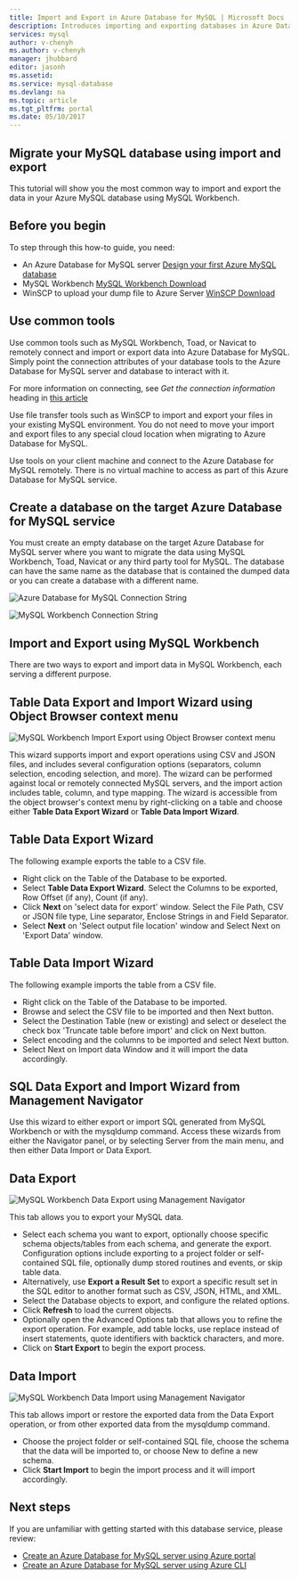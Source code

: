 ```yaml
---
title: Import and Export in Azure Database for MySQL | Microsoft Docs
description: Introduces importing and exporting databases in Azure Database for MySQL 
services: mysql
author: v-chenyh
ms.author: v-chenyh
manager: jhubbard
editor: jasonh
ms.assetid:
ms.service: mysql-database
ms.devlang: na
ms.topic: article
ms.tgt_pltfrm: portal
ms.date: 05/10/2017
---
```


## Migrate your MySQL database using import and export
This tutorial will show you the most common way to import and export the data in your Azure MySQL database using MySQL Workbench. 

## Before you begin
To step through this how-to guide, you need:
- An Azure Database for MySQL server [Design your first Azure MySQL database](quickstart-create-mysql-server-database-using-azure-portal.md)
- MySQL Workbench [MySQL Workbench Download](https://dev.mysql.com/downloads/workbench/)
- WinSCP to upload your dump file to Azure Server [WinSCP Download](https://winscp.net/eng/download.php)

## Use common tools
Use common tools such as MySQL Workbench, Toad, or Navicat to remotely connect and import or export data into Azure Database for MySQL. Simply point the connection attributes of your database tools to the Azure Database for MySQL server and database to interact with it. 

For more information on connecting, see _Get the connection information_ heading in [this article](quickstart-create-mysql-server-database-using-azure-portal.md)

Use file transfer tools such as WinSCP to import and export your files in your existing MySQL environment. You do not need to move your import and export files to any special cloud location when migrating to Azure Database for MySQL. 

Use tools on your client machine and connect to the Azure Database for MySQL remotely. There is no virtual machine to access as part of this Azure Database for MySQL service.

## Create a database on the target Azure Database for MySQL service
You must create an empty database on the target Azure Database for MySQL server where you want to migrate the data using MySQL Workbench, Toad, Navicat or any third party tool for MySQL. The database can have the same name as the database that is contained the dumped data or you can create a database with a different name.

![Azure Database for MySQL Connection String](./media/concepts-migrate-import-export/p5.png)

![MySQL Workbench Connection String](./media/concepts-migrate-import-export/p4.png)

## Import and Export using MySQL Workbench
There are two ways to export and import data in MySQL Workbench, each serving a different purpose. 

## Table Data Export and Import Wizard using Object Browser context menu
![MySQL Workbench Import Export using Object Browser context menu](./media/concepts-migrate-import-export/p1.png)

This wizard supports import and export operations using CSV and JSON files, and includes several configuration options (separators, column selection, encoding selection, and more). The wizard can be performed against local or remotely connected MySQL servers, and the import action includes table, column, and type mapping. 
The wizard is accessible from the object browser's context menu by right-clicking on a table and choose either **Table Data Export Wizard** or **Table Data Import Wizard**. 

## Table Data Export Wizard
The following example exports the table to a CSV file. 
- Right click on the Table of the Database to be exported. 
- Select **Table Data Export Wizard**. Select the Columns to be exported, Row Offset (if any), Count (if any). 
- Click **Next** on 'select data for export' window. Select the File Path, CSV or JSON file type, Line separator, Enclose Strings in and Field Separator. 
- Select **Next** on 'Select output file location' window and Select Next on 'Export Data' window.


## Table Data Import Wizard
The following example imports the table from a CSV file.
- Right click on the Table of the Database to be imported. 
- Browse and select the CSV file to be imported and then Next button. 
- Select the Destination Table (new or existing) and select or deselect the check box 'Truncate table before import' and click on Next button.
- Select encoding and the columns to be imported and select Next button. 
- Select Next on Import data Window and it will import the data accordingly.

## SQL Data Export and Import Wizard from Management Navigator
Use this wizard to either export or import SQL generated from MySQL Workbench or with the mysqldump command. Access these wizards from either the Navigator panel, or by selecting Server from the main menu, and then either Data Import or Data Export. 

## Data Export
![MySQL Workbench Data Export using Management Navigator](./media/concepts-migrate-import-export/p2.png)

This tab allows you to export your MySQL data. 
- Select each schema you want to export, optionally choose specific schema objects/tables from each schema, and generate the export. Configuration options include exporting to a project folder or self-contained SQL file, optionally dump stored routines and events, or skip table data. 
- Alternatively, use **Export a Result Set** to export a specific result set in the SQL editor to another format such as CSV, JSON, HTML, and XML. 
- Select the Database objects to export, and configure the related options. 
- Click **Refresh** to load the current objects. 
- Optionally open the Advanced Options tab that allows you to refine the export operation. For example, add table locks, use replace instead of insert statements, quote identifiers with backtick characters, and more. 
- Click on **Start Export** to begin the export process. 


## Data Import
![MySQL Workbench Data Import using Management Navigator](./media/concepts-migrate-import-export/p3.png)

This tab allows import or restore the exported data from the Data Export operation, or from other exported data from the mysqldump command. 
- Choose the project folder or self-contained SQL file, choose the schema that the data will be imported to, or choose New to define a new schema. 
- Click **Start Import** to begin the import process and it will import accordingly.

## Next steps
If you are unfamiliar with getting started with this database service, please review:
-  [Create an Azure Database for MySQL server using Azure portal](quickstart-create-mysql-server-database-using-azure-portal.md) 
- [Create an Azure Database for MySQL server using Azure CLI](quickstart-create-mysql-server-database-using-azure-cli.md)